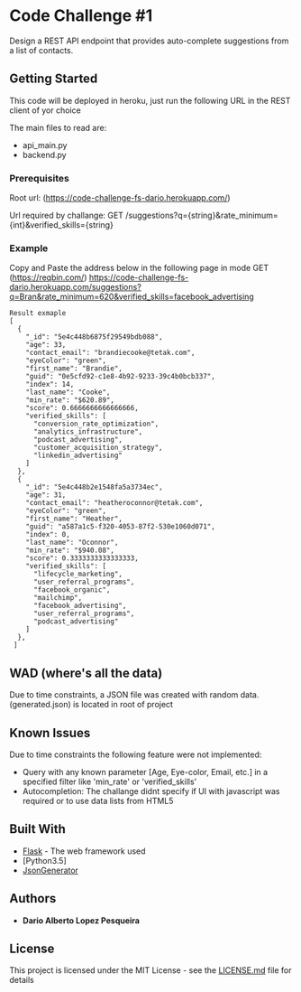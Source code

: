 # Code Challenge #1

Design a REST API endpoint that provides auto-complete suggestions from a list of contacts.

## Getting Started
This code will be deployed in heroku, just run the following URL in the REST client of yor choice

The main files to read are:
* api_main.py
* backend.py


### Prerequisites

Root url: (https://code-challenge-fs-dario.herokuapp.com/)

Url required by challange: GET /suggestions?q={string}&rate_minimum={int}&verified_skills={string}

### Example
Copy and Paste the address below in the following page in mode GET (https://reqbin.com/)
https://code-challenge-fs-dario.herokuapp.com/suggestions?q=Bran&rate_minimum=620&verified_skills=facebook_advertising

```
Result exmaple
[
  {
    "_id": "5e4c448b6875f29549bdb088",
    "age": 33,
    "contact_email": "brandiecooke@tetak.com",
    "eyeColor": "green",
    "first_name": "Brandie",
    "guid": "0e5cfd92-c1e8-4b92-9233-39c4b0bcb337",
    "index": 14,
    "last_name": "Cooke",
    "min_rate": "$620.89",
    "score": 0.6666666666666666,
    "verified_skills": [
      "conversion_rate_optimization",
      "analytics_infrastructure",
      "podcast_advertising",
      "customer_acquisition_strategy",
      "linkedin_advertising"
    ]
  },
  {
    "_id": "5e4c448b2e1548fa5a3734ec",
    "age": 31,
    "contact_email": "heatheroconnor@tetak.com",
    "eyeColor": "green",
    "first_name": "Heather",
    "guid": "a587a1c5-f320-4053-87f2-530e1060d071",
    "index": 0,
    "last_name": "Oconnor",
    "min_rate": "$940.08",
    "score": 0.3333333333333333,
    "verified_skills": [
      "lifecycle_marketing",
      "user_referral_programs",
      "facebook_organic",
      "mailchimp",
      "facebook_advertising",
      "user_referral_programs",
      "podcast_advertising"
    ]
  },
 ]
```

## WAD (where's all the data)
Due to time constraints, a JSON file was created with random data.
(generated.json) is located in root of project

## Known Issues
 Due to time constraints the following feature were not implemented:
 * Query with any known parameter [Age, Eye-color, Email, etc.] in a specified filter like 'min_rate' or 'verified_skills'
 * Autocompletion: The challange didnt specify if UI with javascript was required or to use data lists from HTML5 

## Built With

* [Flask](https://flask.palletsprojects.com/en/1.1.x/) - The web framework used
* [Python3.5]
* [JsonGenerator](https://www.json-generator.com/)


## Authors

* **Dario Alberto Lopez Pesqueira** 


## License

This project is licensed under the MIT License - see the [LICENSE.md](LICENSE) file for details
